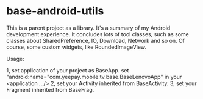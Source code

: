 base-android-utils
==================

This is a parent project as a library. It's a summary of my Android development experience. It concludes lots of tool classes, such as some classes about SharedPreference, IO, Download, Network and so on. Of course, some custom widgets, like RoundedImageView.

Usage:

1, set application of your project as BaseApp.
  set "android:name="com.yeepay.mobile.tv.base.BaseLenovoApp" in your <application .../>
2, set your Activity inherited from BaseActivity.
3, set your Fragment inherited from BaseFrag.
